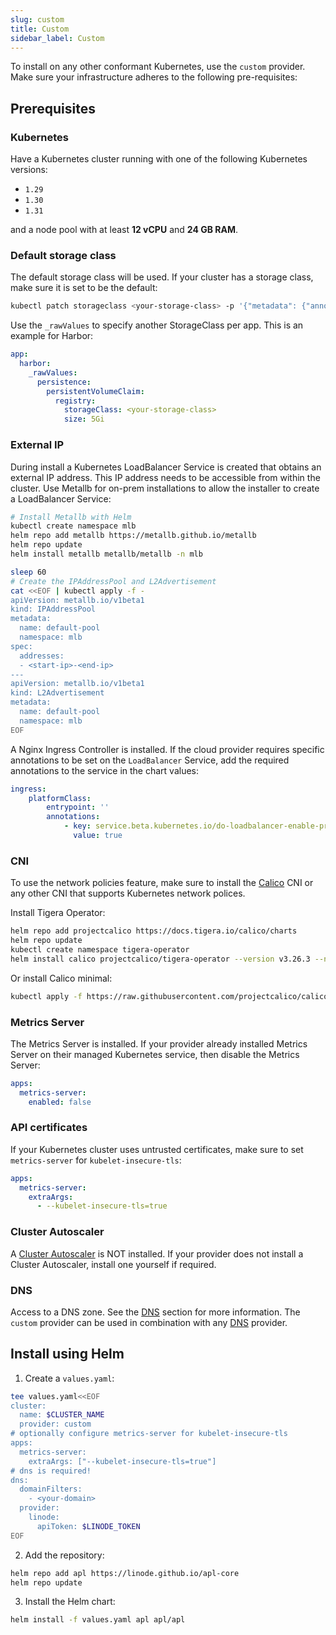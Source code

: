 ```yaml
---
slug: custom
title: Custom
sidebar_label: Custom
---
```


To install on any other conformant Kubernetes, use the `custom` provider. Make sure your infrastructure adheres to the following pre-requisites:

## Prerequisites

### Kubernetes

Have a Kubernetes cluster running with one of the following Kubernetes versions:

- `1.29`
- `1.30`
- `1.31`

and a node pool with at least **12 vCPU** and **24 GB RAM**.

### Default storage class

The default storage class will be used. If your cluster has a storage class, make sure it is set to be the default:

```bash
kubectl patch storageclass <your-storage-class> -p '{"metadata": {"annotations":{"storageclass.kubernetes.io/is-default-class":"true"}}}'
```

Use the `_rawValues` to specify another StorageClass per app. This is an example for Harbor:

```yaml
app:
  harbor:
    _rawValues:
      persistence:
        persistentVolumeClaim:
          registry:
            storageClass: <your-storage-class>
            size: 5Gi
```

### External IP

During install a Kubernetes LoadBalancer Service is created that obtains an external IP address. This IP address needs to be accessible from within the cluster. Use Metallb for on-prem installations to allow the installer to create a LoadBalancer Service:

```bash
# Install Metallb with Helm
kubectl create namespace mlb
helm repo add metallb https://metallb.github.io/metallb
helm repo update
helm install metallb metallb/metallb -n mlb

sleep 60
# Create the IPAddressPool and L2Advertisement
cat <<EOF | kubectl apply -f -
apiVersion: metallb.io/v1beta1
kind: IPAddressPool
metadata:
  name: default-pool
  namespace: mlb
spec:
  addresses:
  - <start-ip>-<end-ip>
---
apiVersion: metallb.io/v1beta1
kind: L2Advertisement
metadata:
  name: default-pool
  namespace: mlb
EOF
```

A Nginx Ingress Controller is installed. If the cloud provider requires specific annotations to be set on the `LoadBalancer` Service, add the required annotations to the service in the chart values:

```yaml
ingress:
    platformClass:
        entrypoint: ''
        annotations:
            - key: service.beta.kubernetes.io/do-loadbalancer-enable-proxy-protocol
              value: true
```

### CNI

To use the network policies feature, make sure to install the [Calico](https://www.tigera.io/project-calico/) CNI or any other CNI that supports Kubernetes network polices.

Install Tigera Operator:

```bash
helm repo add projectcalico https://docs.tigera.io/calico/charts
helm repo update
kubectl create namespace tigera-operator
helm install calico projectcalico/tigera-operator --version v3.26.3 --namespace tigera-operator
```

Or install Calico minimal:

```bash
kubectl apply -f https://raw.githubusercontent.com/projectcalico/calico/v3.26.3/manifests/calico.yaml
```

### Metrics Server

The Metrics Server is installed. If your provider already installed Metrics Server on their managed Kubernetes service, then disable the Metrics Server:

```yaml
apps:
  metrics-server:
    enabled: false
```

### API certificates

If your Kubernetes cluster uses untrusted certificates, make sure to set `metrics-server` for `kubelet-insecure-tls`:

```yaml
apps:
  metrics-server:
    extraArgs:
      - --kubelet-insecure-tls=true
```

### Cluster Autoscaler

A [Cluster Autoscaler](https://github.com/kubernetes/autoscaler) is NOT installed. If your provider does not install a Cluster Autoscaler, install one yourself if required.

### DNS

Access to a DNS zone. See the [DNS](dns.md) section for more information. The `custom` provider can be used in combination with any [DNS](dns.md) provider.

## Install using Helm

1. Create a `values.yaml`:

```bash
tee values.yaml<<EOF
cluster:
  name: $CLUSTER_NAME
  provider: custom
# optionally configure metrics-server for kubelet-insecure-tls
apps:
  metrics-server:
    extraArgs: ["--kubelet-insecure-tls=true"]
# dns is required!
dns:
  domainFilters: 
    - <your-domain>
  provider:
    linode:
      apiToken: $LINODE_TOKEN
EOF
```

2. Add the repository:

```bash
helm repo add apl https://linode.github.io/apl-core
helm repo update
```

3. Install the Helm chart:

```bash
helm install -f values.yaml apl apl/apl
```
